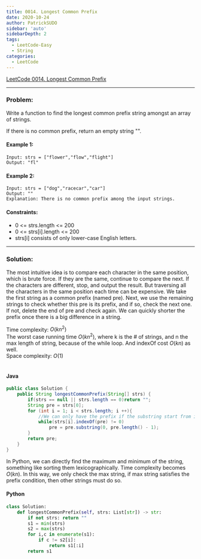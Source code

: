 ```yaml
---
title: 0014. Longest Common Prefix
date: 2020-10-24
author: PatrickSUDO
sidebar: 'auto'
sidebarDepth: 2
tags: 
  - LeetCode-Easy
  - String
categories:
  - LeetCode
---
```

[LeetCode 0014. Longest Common Prefix](https://leetcode.com/problems/longest-common-prefix/)

---
### Problem: 

Write a function to find the longest common prefix string amongst an array of strings.

If there is no common prefix, return an empty string "".


#### Example 1:

    Input: strs = ["flower","flow","flight"]
    Output: "fl"

#### Example 2:

    Input: strs = ["dog","racecar","car"]
    Output: ""
    Explanation: There is no common prefix among the input strings.

#### Constraints:

- 0 <= strs.length <= 200
- 0 <= strs[i].length <= 200
- strs[i] consists of only lower-case English letters.
---
### Solution:
The most intuitive idea is to compare each character in the same position, which is brute force.
If they are the same, continue to compare the next. If the characters are different, stop, and output the result.
But traversing all the characters in the same position each time can be expensive.
We take the first string as a common prefix (named pre).
Next, we use the remaining strings to check whether this pre is its prefix, and if so, check the next one.
If not, delete the end of pre and check again.  We can quickly shorter the prefix once there is a big difference in a string.

Time complexity: $O(kn^2)$ </br>
The worst case running time $O(kn^2)$, where k is the # of strings, and n the max length of string, because of the while loop. And indexOf cost $O(kn)$ as well.</br>
Space complexity: $O(1)$
</br>
</br>

#### Java
```Java
public class Solution {
    public String longestCommonPrefix(String[] strs) {
        if(strs == null || strs.length == 0)return "";
        String pre = strs[0];
        for (int i = 1; i < strs.length; i ++){
            //We can only have the prefix if the substring start from index 0
            while(strs[i].indexOf(pre) != 0)
                pre = pre.substring(0, pre.length() - 1);
        }
        return pre;
    }
}
```

In Python, we can directly find the maximum and minimum of the string, something like sorting them lexicographically. Time complexity becomes $O(kn)$. In this way, we only check the max string, if max string satisfies the prefix condition, then other strings must do so.


#### Python
```python
class Solution:
    def longestCommonPrefix(self, strs: List[str]) -> str:
        if not strs: return ""
        s1 = min(strs)
        s2 = max(strs)
        for i,c in enumerate(s1):
            if c != s2[i]:
                return s1[:i]
        return s1
```
<Disqus shortname="patricksudo" />
